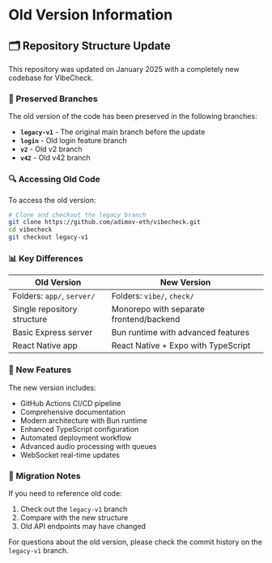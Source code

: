 # Old Version Information

## 🗂️ Repository Structure Update

This repository was updated on January 2025 with a completely new codebase for VibeCheck.

### 📌 Preserved Branches

The old version of the code has been preserved in the following branches:

- **`legacy-v1`** - The original main branch before the update
- **`login`** - Old login feature branch
- **`v2`** - Old v2 branch
- **`v42`** - Old v42 branch

### 🔍 Accessing Old Code

To access the old version:

```bash
# Clone and checkout the legacy branch
git clone https://github.com/adimov-eth/vibecheck.git
cd vibecheck
git checkout legacy-v1
```

### 📊 Key Differences

| Old Version | New Version |
|-------------|-------------|
| Folders: `app/`, `server/` | Folders: `vibe/`, `check/` |
| Single repository structure | Monorepo with separate frontend/backend |
| Basic Express server | Bun runtime with advanced features |
| React Native app | React Native + Expo with TypeScript |

### 🚀 New Features

The new version includes:
- GitHub Actions CI/CD pipeline
- Comprehensive documentation
- Modern architecture with Bun runtime
- Enhanced TypeScript configuration
- Automated deployment workflow
- Advanced audio processing with queues
- WebSocket real-time updates

### 📝 Migration Notes

If you need to reference old code:
1. Check out the `legacy-v1` branch
2. Compare with the new structure
3. Old API endpoints may have changed

For questions about the old version, please check the commit history on the `legacy-v1` branch. 